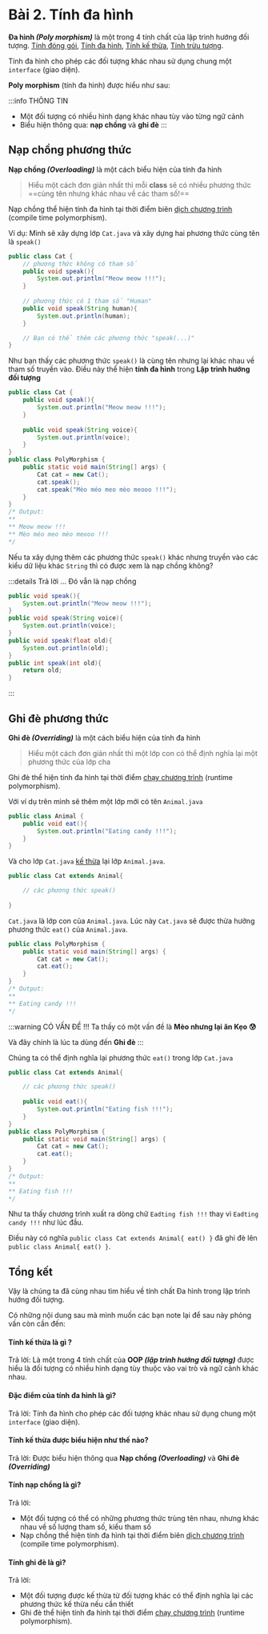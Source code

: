 
# Bài 2. Tính đa hình

**Đa hình *(Poly morphism)*** là một trong 4 tính chất của lập trình hướng đối tượng. [Tính đóng gói](), [Tính đa hình](), [Tính kế thừa](), [Tính trừu tượng]().

Tính đa hình cho phép các đối tượng khác nhau sử dụng chung một `interface` (giao diện).

**Poly morphism** (tính đa hình) được hiểu như sau:

:::info THÔNG TIN
- Một đối tượng có nhiều hình dạng khác nhau tùy vào từng ngữ cảnh
- Biểu hiện thông qua: **nạp chồng** và **ghi đè**
:::

## Nạp chồng phương thức

**Nạp chồng *(Overloading)*** là một cách biểu hiện của tính đa hình

> Hiểu một cách đơn giản nhất thì mỗi **class** sẽ có nhiều phương thức ==cùng tên nhưng khác nhau về các tham số!==

Nạp chồng thể hiện tính đa hình tại thời điểm biên [dịch chương trình]() (compile time polymorphism).

Ví dụ: Mình sẽ xây dựng lớp `Cat.java` và xây dựng hai phương thức cùng tên là `speak()`

```java
public class Cat {
    // phương thức không có tham số
    public void speak(){
        System.out.println("Meow meow !!!");
    }
    
    // phương thức có 1 tham số "Human"
    public void speak(String human){
        System.out.println(human);
    }

    // Bạn có thể thêm các phương thức "speak(...)"
}
```

Như bạn thấy các phương thức `speak()` là cùng tên nhưng lại khác nhau về tham số truyền vào. Điều này thể hiện **tính đa hình** trong **Lập trình hướng đối tượng**



```java
public class Cat {
    public void speak(){
        System.out.println("Meow meow !!!");
    }
    
    public void speak(String voice){
        System.out.println(voice);
    }
}
public class PolyMorphism {
    public static void main(String[] args) {
        Cat cat = new Cat();
        cat.speak();
        cat.speak("Mèo méo meo mèo meooo !!!");
    }
}
/* Output: 
**
** Meow meow !!!
** Mèo méo meo mèo meooo !!!
*/
```



Nếu ta xây dựng thêm các phương thức `speak()` khác nhưng truyền vào các kiểu dữ liệu khác `String` thì có được xem là nạp chồng không?

:::details Trả lời ...
Đó vẫn là nạp chồng
```java 
public void speak(){
    System.out.println("Meow meow !!!");
}
public void speak(String voice){
    System.out.println(voice);
}
public void speak(float old){
    System.out.println(old);
}
public int speak(int old){
    return old;
}

```
:::

## Ghi đè phương thức

**Ghi đè *(Overriding)*** là một cách biểu hiện của tính đa hình

> Hiểu một cách đơn giản nhất thì một lớp con có thể định nghĩa lại một phương thức của lớp cha

Ghi đè thể hiện tính đa hình tại thời điểm [chạy chương trình]() (runtime polymorphism).

Với ví dụ trên mình sẽ thêm một lớp mới có tên `Animal.java`

```java
public class Animal {
    public void eat(){
        System.out.println("Eating candy !!!");
    }
}
```

Và cho lớp `Cat.java` [kế thừa]() lại lớp `Animal.java`. 


```java
public class Cat extends Animal{

    // các phương thức speak()
    
}
```

`Cat.java` là lớp con của `Animal.java`. Lúc này `Cat.java` sẽ được thừa hưởng phương thức `eat()` của `Animal.java`.


```java
public class PolyMorphism {
    public static void main(String[] args) {
        Cat cat = new Cat();
        cat.eat();
    }
}
/* Output: 
**
** Eating candy !!!
*/
```

:::warning CÓ VẤN ĐỀ !!!
Ta thấy có một vấn đề là **Mèo nhưng lại ăn Kẹo 😰**

Và đây chính là lúc ta dùng đến **Ghi đè**
:::

Chúng ta có thể định nghĩa lại phương thức `eat()` trong lớp `Cat.java`


```java
public class Cat extends Animal{

    // các phương thức speak()
    
    public void eat(){
        System.out.println("Eating fish !!!");
    }
}
public class PolyMorphism {
    public static void main(String[] args) {
        Cat cat = new Cat();
        cat.eat();
    }
}
/* Output: 
**
** Eating fish !!!
*/

```

Như ta thấy chương trình xuất ra dòng chữ `Eadting fish !!!` thay vì `Eadting candy !!!` như lúc đầu.

Điều này có nghĩa `public class Cat extends Animal{ eat() }` đã ghi đè lên `public class Animal{ eat() }`.

## Tổng kết

Vậy là chúng ta đã cùng nhau tìm hiểu về tính chất Đa hình trong lập trình hướng đối tượng.

Có những nội dung sau mà mình muốn các bạn note lại để sau này phỏng vấn còn cần đến:

#### Tính kế thừa là gì ?
Trả lời: Là một trong 4 tính chất của **OOP *(lập trình hướng đối tượng)*** được hiểu là đối tượng có nhiều hình dạng tùy thuộc vào vai trò và ngữ cảnh khác nhau.

#### Đặc điểm của tính đa hình là gì?
Trả lời: Tính đa hình cho phép các đối tượng khác nhau sử dụng chung một `interface` (giao diện).

#### Tính kế thừa được biểu hiện như thế nào?
Trả lời: Được biểu hiện thông qua **Nạp chồng *(Overloading)*** và **Ghi đè *(Overriding)***

#### Tính nạp chồng là gì?
Trả lời: 
- Một đối tượng có thể có những phương thức trùng tên nhau, nhưng khác nhau về số lượng tham số, kiểu tham số
- Nạp chồng thể hiện tính đa hình tại thời điểm biên [dịch chương trình]() (compile time polymorphism).

#### Tính ghi đè là gì?
Trả lời: 
- Một đối tượng được kế thừa từ đối tượng khác có thể định nghĩa lại các phương thức kế thừa nếu cần thiết
- Ghi đè thể hiện tính đa hình tại thời điểm [chạy chương trình]() (runtime polymorphism).